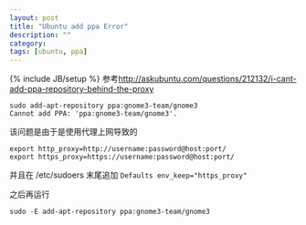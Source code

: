 ```yaml
---
layout: post
title: "Ubuntu add ppa Error"
description: ""
category: 
tags: [ubuntu, ppa]
---
```

{% include JB/setup %}
参考<http://askubuntu.com/questions/212132/i-cant-add-ppa-repository-behind-the-proxy>

    sudo add-apt-repository ppa:gnome3-team/gnome3
    Cannot add PPA: 'ppa:gnome3-team/gnome3'.

该问题是由于是使用代理上网导致的

    export http_proxy=http://username:password@host:port/
    export https_proxy=https://username:password@host:port/

并且在 /etc/sudoers 末尾追加   `Defaults env_keep="https_proxy"` 

之后再运行

    sudo -E add-apt-repository ppa:gnome3-team/gnome3

    